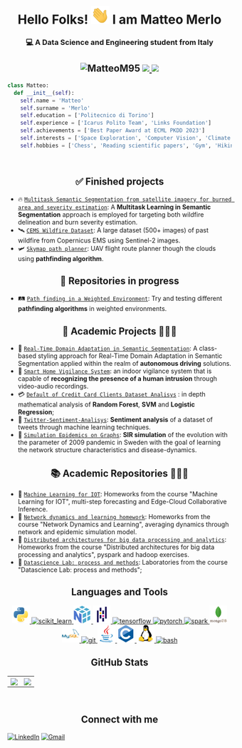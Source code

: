 <h1 align="center">Hello Folks! <img src="https://raw.githubusercontent.com/ABSphreak/ABSphreak/master/gifs/Hi.gif" height="40px"> I am Matteo Merlo </h1>
<h3 align="center"> 💻 A Data Science and Engineering student from Italy</h3>

<h2 align="center">
  <img src="https://komarev.com/ghpvc/?username=MatteoM95&style=square" alt="MatteoM95" />
  <a href="https://matteom95.github.io/"> 
    <img src="https://img.shields.io/badge/matteom95.github.io-0078D4?style=for-the-badge&logo=Google-Chrome&logoColor=00AEFF&labelColor=grey&color=green&style=square">
  <a href="https://t.me/MatthewM95" > 
    <img src="https://img.shields.io/badge/Ask%20me-anything-1abc9c.svg"/>
</h2>

<!--
![Visitor Count](https://profile-counter.glitch.me/MatteoM95/count.svg)  
[![Gem Version](https://img.shields.io/gem/v/jekyll.svg)][ruby-gems]
-->

```python
class Matteo:
  def __init__(self): 
    self.name = 'Matteo'
    self.surname = 'Merlo'
    self.education = ['Politecnico di Torino']
    self.experience = ['Icarus Polito Team', 'Links Foundation']
    self.achievements = ['Best Paper Award at ECML PKDD 2023']
    self.interests = ['Space Exploration', 'Computer Vision', 'Climate change', 'Automotive', 'Finance']
    self.hobbies = ['Chess', 'Reading scientific papers', 'Gym', 'Hiking']
```
<br />

<h2  align="center"> ✅ Finished projects </h2>

* 🔥 [`Multitask Semantic Segmentation from satellite imagery for burned area and severity estimation`](https://github.com/MatteoM95/Multitask-segmentation-from-satellite-imagery-for-burned-area-delineation-and-severity-estimation): A **Multitask Learning in Semantic Segmentation** approach is employed for targeting both wildfire delineation and burn severity estimation. 
* 🛰️ [`CEMS Wildfire Dataset`](https://github.com/MatteoM95/CEMS-Wildfire-Dataset): A large dataset (500+ images) of past wildfire from Copernicus EMS using Sentinel-2 images.
* 🛩 [`Skymap path planner`](https://github.com/MatteoM95/Skymap-path-planner): UAV flight route planner though the clouds using **pathfinding algorithm**. 
 
<h2  align="center"> 🚧 Repositories in progress </h2>

* 🛤️ [`Path finding in a Weighted Environment`](https://github.com/MatteoM95/Path-Finding-Algorithm-in-a-Weighted-environment): Try and testing different **pathfinding algorithms** in weighted environments. 

<h2  align="center">📑 Academic Projects 👨🏼‍🎓 </h2>

* 🚙 [`Real-Time Domain Adaptation in Semantic Segmentation`](https://github.com/MatteoM95/Real-time-Domain-Adaptation-in-Semantic-Segmentation): A class-based styling approach for Real-Time Domain Adaptation in Semantic Segmentation applied within the realm of **autonomous driving** solutions.
* 🛃 [`Smart Home Vigilance System`](https://github.com/MatteoM95/Smart-Home-Vigilance-System): an indoor vigilance system that is capable of **recognizing the presence of a human intrusion** through video-audio recordings.
* 💳 [`Default of Credit Card Clients Dataset Analisys`](https://github.com/MatteoM95/Default-of-Credit-Card-Clients-Dataset) : in depth mathematical analysis of **Random Forest**, **SVM** and **Logistic Regression**;
* 🐥 [`Twitter-Sentiment-Analisys`](https://github.com/MatteoM95/Twitter-Sentiment-Analisys): **Sentiment analysis** of a dataset of tweets through machine learning techniques.
* 💉 [`Simulation Epidemics on Graphs`](https://github.com/MatteoM95/Network-Dynamics-and-Learning/tree/main/Homeworks/Homework3): **SIR simulation** of the evolution with the parameter of 2009 pandemic in Sweden with the goal of learning the network structure characteristics and disease-dynamics.

<h2  align="center">📚 Academic Repositories 👨🏻‍💻 </h2>

* 📘 [`Machine Learning for IOT`](https://github.com/MatteoM95/MachineLearning4IOT): Homeworks from the course "Machine Learning for IOT", multi-step forecasting and Edge-Cloud Collaborative Inference.
* 📗 [`Network dynamics and learning homework`](https://github.com/MatteoM95/Network-Dynamics-and-Learning): Homeworks from the course "Network Dynamics and Learning", averaging dynamics through network and epidemic simulation model.
* 📕 [`Distributed architectures for big data processing and analytics`](https://github.com/MatteoM95/Big-data-processing-and-analytics): Homeworks from the course "Distributed architectures for big data processing and analytics", pyspark and hadoop exercises.
* 📙 [`Datascience Lab: process and methods`](https://github.com/MatteoM95/Datascience-Lab): Laboratories from the course "Datascience Lab: process and methods";



<h2  align="center"> Languages and Tools </h2>

<p align="center"> 
  
  <a href="https://www.python.org" target="_blank"> 
    <img src="https://raw.githubusercontent.com/devicons/devicon/master/icons/python/python-original.svg" alt="python" width="40" height="40"/> 
  </a>
  
  <a href="https://scikit-learn.org/" target="_blank"> 
    <img src="https://upload.wikimedia.org/wikipedia/commons/0/05/Scikit_learn_logo_small.svg" alt="scikit_learn" width="40" height="40"/> 
  </a>
  
  <a href="https://numpy.org/" target="_blank"> 
    <img src="https://raw.githubusercontent.com/devicons/devicon/master/icons/numpy/numpy-original.svg" alt="numpy" width="40" height="40"/> 
  </a> 
  
  <a href="https://pandas.pydata.org/" target="_blank"> 
    <img src="https://raw.githubusercontent.com/devicons/devicon/master/icons/pandas/pandas-original.svg" alt="pandas" width="40" height="40"/> 
  </a> 
  
  <a href="https://www.tensorflow.org" target="_blank"> 
    <img src="https://www.vectorlogo.zone/logos/tensorflow/tensorflow-icon.svg" alt="tensorflow" width="40" height="40"/> 
  </a>
  
  <a href="https://pytorch.org/" target="_blank"> 
    <img src="https://www.vectorlogo.zone/logos/pytorch/pytorch-icon.svg" alt="pytorch" width="40" height="40"/> 
  </a>  
  
  <a href="https://spark.apache.org/" target="_blank"> 
    <img src="https://upload.wikimedia.org/wikipedia/commons/f/f3/Apache_Spark_logo.svg" alt="spark" width="40" height="40"/> 
  </a> 
  
  <a href="https://www.mongodb.com/" target="_blank">
     <img src="https://raw.githubusercontent.com/devicons/devicon/master/icons/mongodb/mongodb-original-wordmark.svg" alt="mongodb" width="40" height="40"/> 
  </a> 
  
  <a href="https://www.mysql.com/" target="_blank"> 
    <img src="https://raw.githubusercontent.com/devicons/devicon/master/icons/mysql/mysql-original-wordmark.svg" alt="mysql" width="40" height="40"/> 
  </a> 
   
  <a href="https://git-scm.com/" target="_blank"> 
    <img src="https://www.vectorlogo.zone/logos/git-scm/git-scm-icon.svg" alt="git" width="40" height="40"/> 
  </a> 

  <a href="https://www.java.com" target="_blank"> 
    <img src="https://raw.githubusercontent.com/devicons/devicon/master/icons/java/java-original.svg" alt="java" width="40" height="40"/> 
  </a> 
  
  <a href="https://www.cprogramming.com/" target="_blank"> 
    <img src="https://raw.githubusercontent.com/devicons/devicon/master/icons/c/c-original.svg" alt="c" width="40" height="40"/>   
  </a> 
  
  <a href="https://www.linux.org/" target="_blank"> 
    <img src="https://raw.githubusercontent.com/devicons/devicon/master/icons/linux/linux-original.svg" alt="linux" width="40" height="40"/> 
  </a> 
  
  <a href="https://www.gnu.org/software/bash/" target="_blank"> 
    <img src="https://www.vectorlogo.zone/logos/gnu_bash/gnu_bash-icon.svg" alt="bash" width="40" height="40"/> 
  </a> 
  
</p>

<h2 align="center" 📊 <b>GitHub Stats</b> </h2>

<table class="center" style="width:100%;">
  <tr>
    <td align="center">
  <img align="center" src="https://github-readme-stats.vercel.app/api?username=MatteoM95&count_private=true&show_icons=true&theme=onedark&hide_border=true" />
    </td>
    <td align="center">
  <img align="center" src="https://github-readme-stats.vercel.app/api/top-langs/?username=MatteoM95&langs_count=10&layout=compact&theme=onedark&hide_border=true" />
</td>
  </tr>
</table>

<br />

<h2 align="center" 📫 <b>Connect with me</b> </h2>


<p align="center"> 
  
  [![LinkedIn](https://img.shields.io/badge/linkedin-%230077B5.svg?style=for-the-badge&logo=linkedin&logoColor=white)](https://www.linkedin.com/in/matteomerlo95/)
  [![Gmail](https://img.shields.io/badge/Gmail-D14836?style=for-the-badge&logo=gmail&logoColor=white)](mailto:matteo.merlo.955@gmail.com)
  
</p>  

<!--
**MatteoM95/MatteoM95** is a ✨ _special_ ✨ repository because its `README.md` (this file) appears on your GitHub profile.

Here are some ideas to get you started:
- 🔭 I’m currently working on ...
- 🌱 I’m currently learning ...
- 👯 I’m looking to collaborate on ...
- 🤔 I’m looking for help with ...
- 💬 Ask me about ...

- 📫 How to reach me: ...
- 😄 Pronouns: ...
- ⚡ Fun fact: ....



<h2 align="center" 📊 <b>GitHub Stats</b> </h2>

<p align = "center">
  <img src = "https://github-readme-streak-stats.herokuapp.com?user=MatteoM95&theme=dark&hide_border=true" width = 400>
  <img src = "https://github-readme-stats.vercel.app/api?username=MatteoM95&show_icons=true&theme=bear" width = 400>
</p>



Github description: Just a data science student who constantly wants exploring and learning new things!
-->
